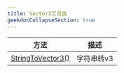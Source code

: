 ```yaml
---
title: Vector3工具类
geekdocCollapseSection: true
---
```


| 方法 | 描述 |
| - | - |
| [StringToVector3()](/WithWhatForUnity/Utils/Vector3Utils/StringToVector3) | 字符串转v3 |